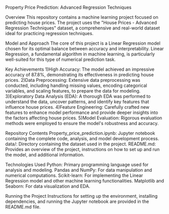 Property Price Prediction: Advanced Regression Techniques

Overview
This repository contains a machine learning project focused on predicting house prices. The project uses the "House Prices - Advanced Regression Techniques" dataset, a comprehensive and real-world dataset ideal for practicing regression techniques.

Model and Approach
The core of this project is a Linear Regression model chosen for its optimal balance between accuracy and interpretability. Linear Regression, a fundamental algorithm in machine learning, is particularly well-suited for this type of numerical prediction task.

Key Achievements
1)High Accuracy: The model achieved an impressive accuracy of 87.8%, demonstrating its effectiveness in predicting house prices.
2)Data Preprocessing: Extensive data preprocessing was conducted, including handling missing values, encoding categorical variables, and scaling features, to prepare the data for modeling.
3)Exploratory Data Analysis (EDA): A thorough EDA was performed to understand the data, uncover patterns, and identify key features that influence house prices.
4)Feature Engineering: Carefully crafted new features to enhance model performance and provide deeper insights into the factors affecting house prices.
5)Model Evaluation: Rigorous evaluation methods were employed to ensure the model's robustness and accuracy.

Repository Contents
Property_price_prediction.ipynb: Jupyter notebook containing the complete code, analysis, and model development process.
data/: Directory containing the dataset used in the project.
README.md: Provides an overview of the project, instructions on how to set up and run the model, and additional information.

Technologies Used
Python: Primary programming language used for analysis and modeling.
Pandas and NumPy: For data manipulation and numerical computations.
Scikit-learn: For implementing the Linear Regression model and other machine learning functionalities.
Matplotlib and Seaborn: For data visualization and EDA.

Running the Project
Instructions for setting up the environment, installing dependencies, and running the Jupyter notebook are provided in the README.md file.
